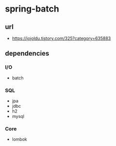# spring-batch
## url
* https://jojoldu.tistory.com/325?category=635883

## dependencies
### I/O
* batch

### SQL
* jpa
* jdbc
* h2
* mysql

### Core
* lombok